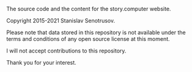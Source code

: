 The source code and the content for the story.computer website.

Copyright 2015-2021 Stanislav Senotrusov.

Please note that data stored in this repository is not available under
the terms and conditions of any open source license at this moment.

I will not accept contributions to this repository.

Thank you for your interest.
